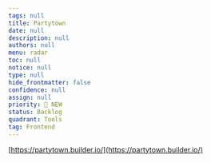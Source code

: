 ```yaml
---
tags: null
title: Partytown
date: null
description: null
authors: null
menu: radar
toc: null
notice: null
type: null
hide_frontmatter: false
confidence: null
assign: null
priority: 🌟 NEW
status: Backlog
quadrant: Tools
tag: Frontend
---
```


[https://partytown.builder.io/](https://partytown.builder.io/)

